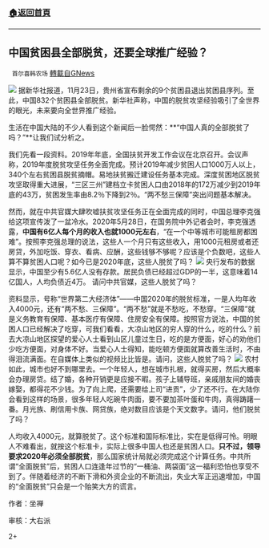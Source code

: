 ###  [:house:返回首頁](https://github.com/ourhimalayas/txt)
---

## 中国贫困县全部脱贫，还要全球推广经验？
` 首尔喜韩农场` [轉載自GNews](https://gnews.org/zh-hans/655630/)

![]()![](https://gnews-media-offload.s3.amazonaws.com/wp-content/uploads/2020/12/16070320/unknown-1-3.png)
据新华社报道，11月23日，贵州省宣布剩余的9个贫困县退出贫困县序列。至此，中国832个贫困县全部脱贫。新华社声称，中国的脱贫攻坚经验吸引了全世界的眼光，未来要向全世界推广经验。

生活在中国大陆的不少人看到这个新闻后一脸愕然：**“中国人真的全部脱贫了吗？”**让我们试分析之。

我们先看一段资料。2019年年底，全国扶贫开发工作会议在北京召开。会议声称，2019年度脱贫攻坚任务全面完成。预计2019年减少贫困人口1000万人以上，340个左右贫困县脱贫摘帽。易地扶贫搬迁建设任务基本完成。深度贫困地区脱贫攻坚取得重大进展，“三区三州”建档立卡贫困人口由2018年的172万减少到2019年底的43万，贫困发生率由8.2％下降到2％。“两不愁三保障”突出问题基本解决。

然而，就在中共官媒大肆吹嘘扶贫攻坚任务正在全面完成的同时，中国总理李克强给这项宣传泼了一盆冷水。2020年5月28日，在国务院中外记者会时，李克强透露，**中国有6亿人每个月的收入也就1000元左右**，“在一个中等城市可能租房都困难”。按照李克强总理的说法，这些人一个月只有这些收入，用1000元租房或者还房贷，外加吃饭、穿衣、看病、应酬，这些钱够不够呢？应该是个负数吧，这些人算不算贫困人口呢？如今已是2020年底，这些人脱贫了吗？
![]()![](https://gnews-media-offload.s3.amazonaws.com/wp-content/uploads/2020/12/16070348/unknown-13.png)
央行发布的数据显示，中国至少有5.6亿人没有存款。居民负债已经超过GDP的一半，这意味着14亿国人，人均负债近4万。 请问中共官媒，这些人脱贫了吗？

资料显示，号称“世界第二大经济体”——中国2020年的脱贫标准，一是人均年收入4000元，还有“两不愁、三保障”。“两不愁”就是不愁吃，不愁穿。“三保障”就是义务教育有保障、基本医疗有保障、住房安全有保障。按照官方说法，中国的贫困人口已经解决了吃穿，可我们看看，大凉山地区的穷人穿的什么，吃的什么？前去大凉山地区探望的爱心人士看到山区儿童过生日，吃的是方便面，好心的劝他们少吃方便面，对身体不好。当爱心人士得知，能吃顿方便面就算改善生活时，不由得泪流满面。在自媒体上类似的视频比比皆是。请问，这些人脱贫了吗？
![]()![](https://gnews-media-offload.s3.amazonaws.com/wp-content/uploads/2020/12/16070348/unknown-2-2.png)
农村如此，城市也好不到哪里去。一个年轻人，想在城市扎根，就得买房，然后大概率会办理房贷。结了婚，各种开销更是应接不暇。孩子上辅导班，亲戚朋友间的婚丧嫁娶，都得花不少钱。为了向上爬，还需要给上司“进贡”，少了还不行。在大陆你会看到这样的场景，很多年轻人吃碗牛肉面，要不要加茶叶蛋和牛肉，真得踌躇一番。月光族、刷信用卡族、网贷族，绝对数目应该是个天文数字。请问，他们脱贫了吗？

人均收入4000元，就算脱贫了。这个标准和国际标准比，实在是低得可怜。明眼人不难看出，就按这个标准卡，实际上很多中国人也还是贫困人口。**只不过，领导要求2020年必须全部脱贫**，那么国家统计局就必须完成这个计算任务。中共所谓“全面脱贫”后，贫困人口连逢年过节的“一桶油、两袋面”这一福利恐怕也享受不到了。伴随着经济的不断下滑和外资企业的不断流出，失业大军正迅速增加，中国的“全面脱贫”只会是一个贻笑大方的谎言。

作者：坐禅

审核：大右派

2+
